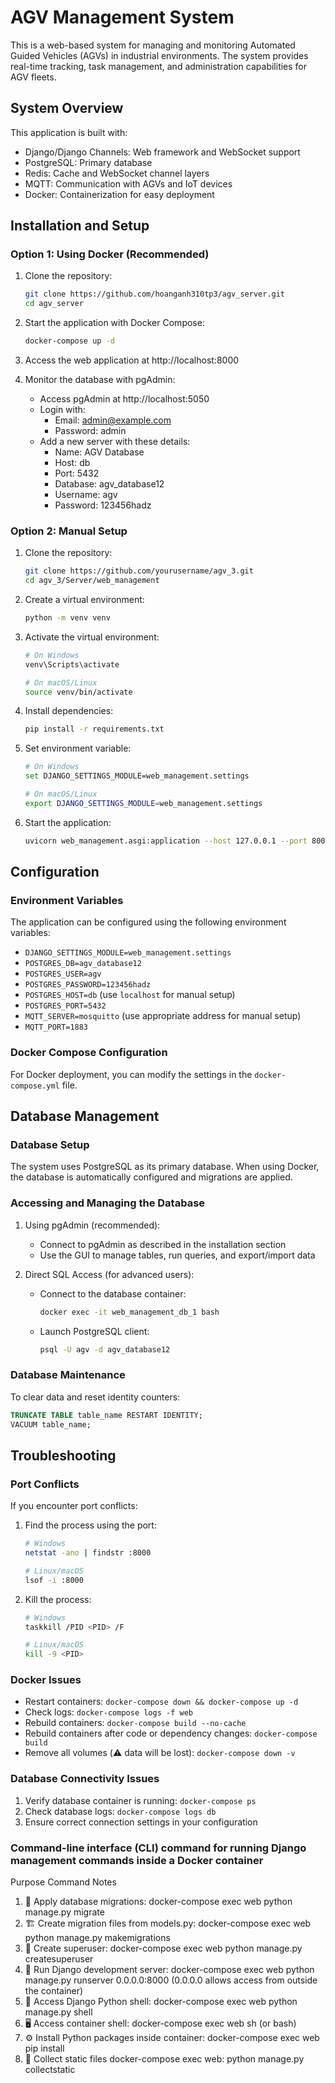 # AGV Management System

This is a web-based system for managing and monitoring Automated Guided Vehicles (AGVs) in industrial environments. The system provides real-time tracking, task management, and administration capabilities for AGV fleets.

## System Overview

This application is built with:
- Django/Django Channels: Web framework and WebSocket support
- PostgreSQL: Primary database
- Redis: Cache and WebSocket channel layers
- MQTT: Communication with AGVs and IoT devices
- Docker: Containerization for easy deployment

## Installation and Setup

### Option 1: Using Docker (Recommended)

1. Clone the repository:
   ```bash
   git clone https://github.com/hoanganh310tp3/agv_server.git
   cd agv_server
   ```

2. Start the application with Docker Compose:
   ```bash
   docker-compose up -d
   ```

3. Access the web application at http://localhost:8000

4. Monitor the database with pgAdmin:
   - Access pgAdmin at http://localhost:5050
   - Login with:
     - Email: admin@example.com
     - Password: admin
   - Add a new server with these details:
     - Name: AGV Database
     - Host: db
     - Port: 5432
     - Database: agv_database12
     - Username: agv
     - Password: 123456hadz

### Option 2: Manual Setup

1. Clone the repository:
   ```bash
   git clone https://github.com/yourusername/agv_3.git
   cd agv_3/Server/web_management
   ```

2. Create a virtual environment:
   ```bash
   python -m venv venv
   ```

3. Activate the virtual environment:
   ```bash
   # On Windows
   venv\Scripts\activate
   
   # On macOS/Linux
   source venv/bin/activate
   ```

4. Install dependencies:
   ```bash
   pip install -r requirements.txt
   ```

5. Set environment variable:
   ```bash
   # On Windows
   set DJANGO_SETTINGS_MODULE=web_management.settings
   
   # On macOS/Linux
   export DJANGO_SETTINGS_MODULE=web_management.settings
   ```

6. Start the application:
   ```bash
   uvicorn web_management.asgi:application --host 127.0.0.1 --port 8000 --lifespan off
   ```

## Configuration

### Environment Variables
The application can be configured using the following environment variables:

- `DJANGO_SETTINGS_MODULE=web_management.settings`
- `POSTGRES_DB=agv_database12`
- `POSTGRES_USER=agv`
- `POSTGRES_PASSWORD=123456hadz`
- `POSTGRES_HOST=db` (use `localhost` for manual setup)
- `POSTGRES_PORT=5432`
- `MQTT_SERVER=mosquitto` (use appropriate address for manual setup)
- `MQTT_PORT=1883`

### Docker Compose Configuration
For Docker deployment, you can modify the settings in the `docker-compose.yml` file.

## Database Management

### Database Setup
The system uses PostgreSQL as its primary database. When using Docker, the database is automatically configured and migrations are applied.

### Accessing and Managing the Database
1. Using pgAdmin (recommended):
   - Connect to pgAdmin as described in the installation section
   - Use the GUI to manage tables, run queries, and export/import data

2. Direct SQL Access (for advanced users):
   - Connect to the database container:
     ```bash
     docker exec -it web_management_db_1 bash
     ```
   - Launch PostgreSQL client:
     ```bash
     psql -U agv -d agv_database12
     ```

### Database Maintenance
To clear data and reset identity counters:
```sql
TRUNCATE TABLE table_name RESTART IDENTITY;
VACUUM table_name;
```

## Troubleshooting

### Port Conflicts
If you encounter port conflicts:

1. Find the process using the port:
   ```bash
   # Windows
   netstat -ano | findstr :8000
   
   # Linux/macOS
   lsof -i :8000
   ```

2. Kill the process:
   ```bash
   # Windows
   taskkill /PID <PID> /F
   
   # Linux/macOS
   kill -9 <PID>
   ```

### Docker Issues
- Restart containers: `docker-compose down && docker-compose up -d`
- Check logs: `docker-compose logs -f web`
- Rebuild containers: `docker-compose build --no-cache`
- Rebuild containers after code or dependency changes: `docker-compose build`
- Remove all volumes (⚠️ data will be lost): `docker-compose down -v`

### Database Connectivity Issues
1. Verify database container is running: `docker-compose ps`
2. Check database logs: `docker-compose logs db`
3. Ensure correct connection settings in your configuration
 
### Command-line interface (CLI) command for running Django management commands inside a Docker container

Purpose	Command	Notes
1. 🔄 Apply database migrations:	docker-compose exec web python manage.py migrate	
2. 🏗️ Create migration files from models.py: docker-compose exec web python manage.py makemigrations	
3. 👤 Create superuser:	docker-compose exec web python manage.py createsuperuser	
4. 🧪 Run Django development server: docker-compose exec web python manage.py runserver 0.0.0.0:8000 (0.0.0.0 allows access from outside the container)
5. 🐍 Access Django Python shell: docker-compose exec web python manage.py shell	
6. 🖥️ Access container shell: docker-compose exec web sh (or bash)	
7. ⚙️ Install Python packages inside container:	docker-compose exec web pip install <package>	
8. 💾 Collect static files	docker-compose exec web: python manage.py collectstatic


